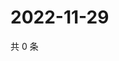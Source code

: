 # 2022-11-29

共 0 条

<!-- BEGIN WEIBO -->
<!-- 最后更新时间 Tue Nov 29 2022 07:15:49 GMT+0800 (China Standard Time) -->

<!-- END WEIBO -->
